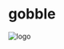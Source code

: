 # gobble
  ![logo](https://user-images.githubusercontent.com/75705022/212232137-4dd329e8-fab6-4cc9-94d9-a5bd32ca8588.png)
